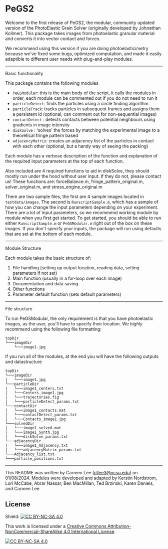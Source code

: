 # PeGS2

Welcome to the first release of PeGS2, the modular, community updated version of the PhotoElastic Grain Solver (originally developed by Johnathan Kollmer). This package takes images from photoelastic granular material and converts it into vector contact and forces. 

We recommend using this version if you are doing photoelasticimetry because we've fixed some bugs, optimized computation, and made it easily adaptible to different user needs with plug-and-play modules.
___
Basic functionality


This package contains the following modules
* `PeGSModular`: this is the main body of the script, it calls the modules in order, each module can be commented out if you do not need to run it
* `particleDetect`: finds the particles using a circle finding algorithm
* `particleTrack`: tracks particles in subsequent frames and assigns them a persistent id (optional, can comment out for non-sequential images)
* `contactDetect` : detects contacts between potential neighbours using gradients in image intensity
* `diskSolve` : 'solves' the forces by matching the experimental image to a theoretical fringe pattern based
* `adjacencyMatrix`: creates an adjacency list of the particles in contact with each other (optional, but a handy way of seeing the packing)

Each module has a verbose description of the function and explanation of the required input parameters at the top of each function.

Also included are 4 required functions to aid in diskSolve, they should mostly run under the hood without user input. If they do not, please contact us! These functions are: forceBalance.m, fringe\_pattern\_original.m, solver\_original.m, and stress\_engine\_original.m

There are two sample files, the first are 4 sample images located in `testdata/images`. The second is `RunscriptSample.m`, which has a sample of how you can change the input parameters depending on your experiment. There are a lot of input parameters, so we recommend working module by module when you first get started. To get started, you should be able to run either `RunscriptSample.m` or `PeGSModular.m` right out of the box on these images. If you don't specify your inputs, the package will run using defaults that are set at the bottom of each module.

___
Module Structure

Each module takes the basic structure of:

1. File handling (setting up output location, reading data, setting parameters if not set)
2. Main function (usually in a for-loop over each image)
3. Documentation and data saving
4. Other functions
5. Parameter default function (sets default parameters)


___
File structure

To run PeGSModular, the only requirement is that you have photoelastic images, as the user, you'll have to specify their location. We *highly* recommend using the following file formatting:

```
topDir
└───imageDir
	└───image1.jpg
```

If you run all of the modules, at the end you will have the following outputs and datastructure

```
topDir
└───imageDir
|	└───image1.jpg
└───particleDir
|	└───image1_centers.txt
|	└───Centers_image1.jpg
|	└───trajectories.fig
|	└───particleDetect_params.txt
└───contactDir
|	└───image1_contacts.mat
|	└───contactDetect_params.txt
|	└───Contacts_image1.jpg
└───solvedDir
|	└───image1_solved.mat
|	└───image1_Synth.jpg
|	└───diskSolve_params.txt
└───adjacencyDir
|	└───image1_Adjacency.txt
|	└───adjacencyMatrix_params.txt
└───Adjacency_list.txt
└───particle_positions.txt
```
___

This README was written by Carmen Lee (cllee3@ncsu.edu) on 01/08/2024. Modules were developed and adapted by Kerstin Nordstrom, Lori McCabe, Abrar Nassar, Ben MacMillan, Ted Brzinski, Karen Daniels, and Carmen Lee.

## License

Shield: [![CC BY-NC-SA 4.0][cc-by-nc-sa-shield]][cc-by-nc-sa]

This work is licensed under a
[Creative Commons Attribution-NonCommercial-ShareAlike 4.0 International License][cc-by-nc-sa].

[![CC BY-NC-SA 4.0][cc-by-nc-sa-image]][cc-by-nc-sa]

[cc-by-nc-sa]: http://creativecommons.org/licenses/by-nc-sa/4.0/
[cc-by-nc-sa-image]: https://licensebuttons.net/l/by-nc-sa/4.0/88x31.png
[cc-by-nc-sa-shield]: https://img.shields.io/badge/License-CC%20BY--NC--SA%204.0-lightgrey.svg
